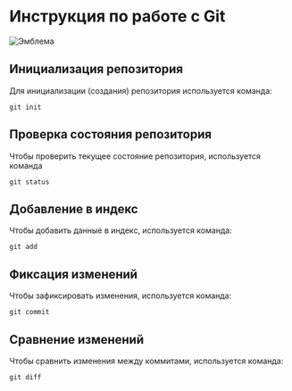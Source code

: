 # **Инструкция по работе с Git**

![Эмблема](logo.jpeg)

## Инициализация репозитория

Для инициализации (создания) репозитория используется команда:

    git init

## Проверка состояния репозитория

Чтобы проверить текущее состояние репозитория, используется команда

    git status

## Добавление в индекс

Чтобы добавить данные в индекс, используется команда:

    git add

## Фиксация изменений

Чтобы зафиксировать изменения, используется команда:

    git commit

## Сравнение изменений

Чтобы сравнить изменения между коммитами, используется команда:

    git diff
